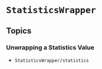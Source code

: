# ``StatisticsWrapper``

## Topics

### Unwrapping a Statistics Value

- ``StatisticsWrapper/statistics``
